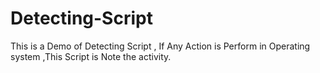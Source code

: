 # Detecting-Script
This is a Demo of Detecting Script , If Any Action is Perform in Operating system ,This Script is Note the activity. 
